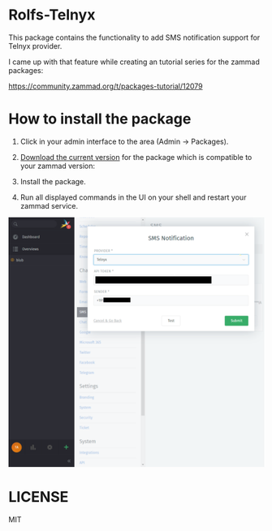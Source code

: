 # Rolfs-Telnyx

This package contains the functionality to add SMS notification support for Telnyx provider.

I came up with that feature while creating an tutorial series for the zammad packages:

https://community.zammad.org/t/packages-tutorial/12079

# How to install the package

1. Click in your admin interface to the area (Admin -> Packages).

2. [Download the current version](https://github.com/rolfschmidt/Rolfs-Telnyx/releases) for the package which is compatible to your zammad version:

3. Install the package.

4. Run all displayed commands in the UI on your shell and restart your zammad service.

![Telnyx](.idea/admin_sms.png)

# LICENSE

MIT
